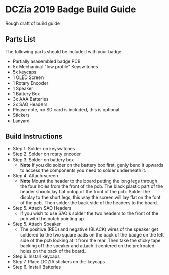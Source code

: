 # DCZia 2019 Badge Build Guide

Rough draft of build guide

## Parts List

The following parts should be included with your badge:

- Partially asasembled badge PCB
- 5x Mechanical "low profile" Keyswitches
- 5x keycaps
- 1 OLED Screen
- 1 Rotary Encoder
- 1 Speaker
- 1 Battery Box
- 3x AAA Batteries
- 2x SAO Headers
- Please note, no SD card is included, this is optional
- Stickers
- Lanyard

## Build Instructions

- Step 1. Solder on keyswitches
- Step 2. Solder on rotaty encoder
- Step 3. Solder on battery box
  - **Note** If you did solder on the battery box first, genly bend it upwards to access the components you need to solder underneath it.
- Step 4. Attach screen
  - **Note** Mount the header to the board putting the long legs through the four holes from the front of the pcb. The black plastic part of the header should lay flat ontop of the front of the pcb. Solder the display to the short legs, this way the screen will lay flat on the font of the pcb. Then solder the back side of the headers to the board.
- Step 5. Attach SAO Headers
  - If you wish to use SAO's solder the two headers to the front of the pcb with the notch pointing up
- Step 5. Attach Speaker
  - The positive (RED) and negative (BLACK) wires of the speaker get soldered to the two square pads on the back of the badge on the left side of the pcb looking at it from the rear. Then take the sticky tape backing off the speaker and attach it centered on the prefroated holes on the back of the board.
- Step 6. Install keycaps
- Step 7. Place DCZIA stickers on the keycaps
- Step 6. Install Batteries
